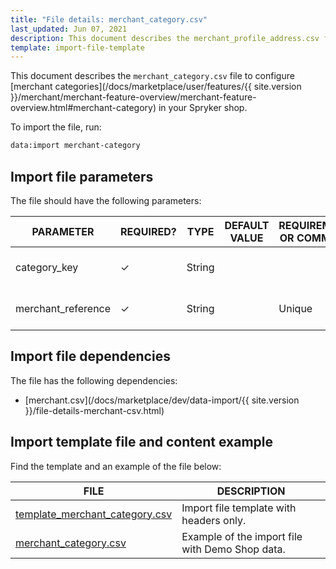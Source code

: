 ```yaml
---
title: "File details: merchant_category.csv"
last_updated: Jun 07, 2021
description: This document describes the merchant_profile_address.csv file to configure merchant profile addresses in your Spryker shop.
template: import-file-template
---
```


This document describes the `merchant_category.csv` file to configure [merchant categories](/docs/marketplace/user/features/{{ site.version }}/merchant/merchant-feature-overview/merchant-feature-overview.html#merchant-category) in your Spryker shop.

To import the file, run:

```bash
data:import merchant-category
```

## Import file parameters

The file should have the following parameters:

| PARAMETER      | REQUIRED? | TYPE | DEFAULT VALUE | REQUIREMENTS OR COMMENTS | DESCRIPTION      |
| -------------- | ----------- | ------- | ------------- | -------------------- | ------------------------------- |
| category_key       | &check;             | String   |                   |                              | Category key to assign the merchant to.   |
| merchant_reference | &check;             | String   |                   | Unique                       | Identifier of the merchant in the system. |

## Import file dependencies

The file has the following dependencies:

- [merchant.csv](/docs/marketplace/dev/data-import/{{ site.version }}/file-details-merchant-csv.html)

## Import template file and content example

Find the template and an example of the file below:

| FILE       | DESCRIPTION     |
| ---------------------------------- | --------------------------- |
| [template_merchant_category.csv](https://spryker.s3.eu-central-1.amazonaws.com/docs/Developer+Guide/Back-End/Data+Manipulation/Data+Ingestion/Data+Import/Data+Import+Categories/Marketplace+setup/template_merchant_category.csv) | Import file template with headers only.         |
| [merchant_category.csv](https://spryker.s3.eu-central-1.amazonaws.com/docs/Developer+Guide/Back-End/Data+Manipulation/Data+Ingestion/Data+Import/Data+Import+Categories/Marketplace+setup/merchant_category.csv) | Example of the import file with Demo Shop data. |
